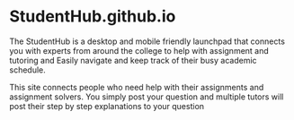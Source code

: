 # StudentHub.github.io

The StudentHub is a desktop and mobile friendly launchpad that connects you with experts from around the college to help with assignment and tutoring and Easily navigate and keep track of their busy academic schedule.

This site connects people who need help with their assignments and assignment solvers. You simply post your question and multiple tutors will post their step by step explanations to your question
